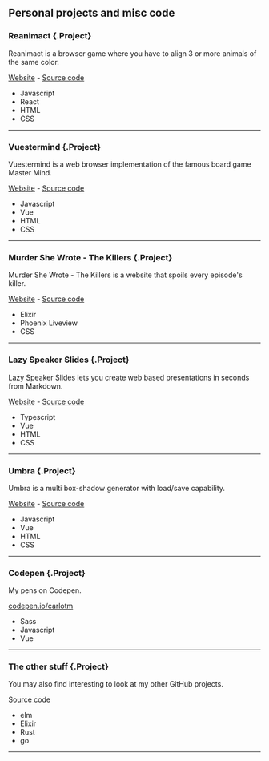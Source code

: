 ## Personal projects and misc code

### Reanimact {.Project}

Reanimact is a browser game where you have to align 3 or more animals of the same color.

[Website](https://reanimact.netlify.app) - [Source code](https://github.com/carlotm/reanimact)

- Javascript
- React
- HTML
- CSS

---

### Vuestermind {.Project}

Vuestermind is a web browser implementation of the famous board game Master Mind.

[Website](https://vuestermind.netlify.app) - [Source code](https://github.com/carlotm/vuestermind)

- Javascript
- Vue
- HTML
- CSS

---

### Murder She Wrote - The Killers {.Project}

Murder She Wrote - The Killers is a website that spoils every episode's killer.

[Website](https://msw.fly.dev/) - [Source code](https://github.com/carlotm/msw)

- Elixir
- Phoenix Liveview
- CSS

---

### Lazy Speaker Slides {.Project}

Lazy Speaker Slides lets you create web based presentations in seconds from Markdown.

[Website](https://lazy-speaker-slides.netlify.app) - [Source code](https://github.com/carlotm/lazy-speaker-slides)

- Typescript
- Vue
- HTML
- CSS

---

### Umbra {.Project}

Umbra is a multi box-shadow generator with load/save capability.

[Website](https://umbra.netlify.app) - [Source code](https://github.com/carlotm/umbra)

- Javascript
- Vue
- HTML
- CSS

---

### Codepen {.Project}

My pens on Codepen.

[codepen.io/carlotm](https://codepen.io/carlotm)

- Sass
- Javascript
- Vue

---

### The other stuff {.Project}

You may also find interesting to look at my other GitHub projects.

[Source code](https://github.com/carlotm)

- elm
- Elixir
- Rust
- go

---
